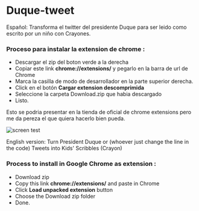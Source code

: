 # Duque-tweet
Español: 
Transforma el twitter del presidente Duque para ser leido como escrito por un niño con Crayones.

<h3>Proceso para instalar la extension de chrome : </h3>
<ul>
<li>Descargar el zip  del boton verde a la derecha</li>
<li>Copiar este link  <strong>chrome://extensions/</strong> y pegarlo en la barra de url de Chrome</li>
<li> Marca la casilla de modo de desarrollador en la parte superior derecha.</li>
<li>Click en el botón <strong>Cargar extension descomprimida</strong></li>
<li>Seleccione la carpeta Download.zip que habia descargado</li>
<li>Listo.</li>
</ul>
<p>
Esto se podria presentar en la tienda de oficial de chrome extensions pero me da pereza el que quiera hacerlo bien pueda.
</p>

![screen test](https://i.imgur.com/5RApR3h.png)

English version: 
Turn President Duque or (whoever just change the line in the code) Tweets into  Kids' Scribbles (Crayon)
<h3>Process to install in Google Chrome as extension : </h3>
<ul>
<li> Download zip  </li>
<li>Copy this link  <strong>chrome://extensions/</strong> and paste in Chrome</li>
<li>Click <strong>Load unpacked extension</strong> button</li>
<li>Choose the Download zip folder</li>
<li>Done.</li>
</ul>
<p>
</p>

